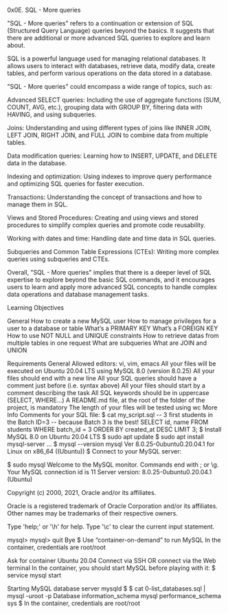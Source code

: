 0x0E. SQL - More queries

"SQL - More queries" refers to a continuation or extension of SQL (Structured Query Language) queries beyond the basics. It suggests that there are additional or more advanced SQL queries to explore and learn about.

SQL is a powerful language used for managing relational databases. It allows users to interact with databases, retrieve data, modify data, create tables, and perform various operations on the data stored in a database.

"SQL - More queries" could encompass a wide range of topics, such as:

Advanced SELECT queries: Including the use of aggregate functions (SUM, COUNT, AVG, etc.), grouping data with GROUP BY, filtering data with HAVING, and using subqueries.

Joins: Understanding and using different types of joins like INNER JOIN, LEFT JOIN, RIGHT JOIN, and FULL JOIN to combine data from multiple tables.

Data modification queries: Learning how to INSERT, UPDATE, and DELETE data in the database.

Indexing and optimization: Using indexes to improve query performance and optimizing SQL queries for faster execution.

Transactions: Understanding the concept of transactions and how to manage them in SQL.

Views and Stored Procedures: Creating and using views and stored procedures to simplify complex queries and promote code reusability.

Working with dates and time: Handling date and time data in SQL queries.

Subqueries and Common Table Expressions (CTEs): Writing more complex queries using subqueries and CTEs.

Overall, "SQL - More queries" implies that there is a deeper level of SQL expertise to explore beyond the basic SQL commands, and it encourages users to learn and apply more advanced SQL concepts to handle complex data operations and database management tasks.

Learning Objectives

General How to create a new MySQL user How to manage privileges for a user to a database or table What’s a PRIMARY KEY What’s a FOREIGN KEY How to use NOT NULL and UNIQUE constraints How to retrieve datas from multiple tables in one request What are subqueries What are JOIN and UNION

Requirements General Allowed editors: vi, vim, emacs All your files will be executed on Ubuntu 20.04 LTS using MySQL 8.0 (version 8.0.25) All your files should end with a new line All your SQL queries should have a comment just before (i.e. syntax above) All your files should start by a comment describing the task All SQL keywords should be in uppercase (SELECT, WHERE…) A README.md file, at the root of the folder of the project, is mandatory The length of your files will be tested using wc More Info Comments for your SQL file: $ cat my_script.sql -- 3 first students in the Batch ID=3 -- because Batch 3 is the best! SELECT id, name FROM students WHERE batch_id = 3 ORDER BY created_at DESC LIMIT 3; $ Install MySQL 8.0 on Ubuntu 20.04 LTS $ sudo apt update $ sudo apt install mysql-server ... $ mysql --version mysql Ver 8.0.25-0ubuntu0.20.04.1 for Linux on x86_64 ((Ubuntu)) $ Connect to your MySQL server:

$ sudo mysql Welcome to the MySQL monitor. Commands end with ; or \g. Your MySQL connection id is 11 Server version: 8.0.25-0ubuntu0.20.04.1 (Ubuntu)

Copyright (c) 2000, 2021, Oracle and/or its affiliates.

Oracle is a registered trademark of Oracle Corporation and/or its affiliates. Other names may be trademarks of their respective owners.

Type 'help;' or '\h' for help. Type '\c' to clear the current input statement.

mysql> mysql> quit Bye $ Use “container-on-demand” to run MySQL In the container, credentials are root/root

Ask for container Ubuntu 20.04 Connect via SSH OR connect via the Web terminal In the container, you should start MySQL before playing with it: $ service mysql start

Starting MySQL database server mysqld $ $ cat 0-list_databases.sql | mysql -uroot -p
Database
information_schema
mysql
performance_schema
sys
$ In the container, credentials are root/root
